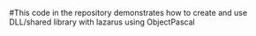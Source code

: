 #This code in the repository demonstrates how to create and use DLL/shared library with lazarus using ObjectPascal

